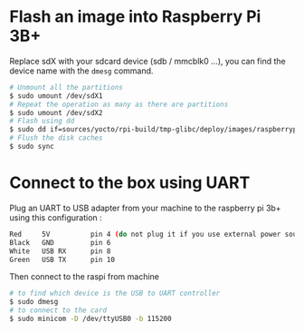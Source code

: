 # Flash an image into Raspberry Pi 3B+

Replace sdX with your sdcard device (sdb / mmcblk0 ...), you can find the device name with the `dmesg` command.
```bash
# Unmount all the partitions
$ sudo umount /dev/sdX1
# Repeat the operation as many as there are partitions
$ sudo umount /dev/sdX2
# Flash using dd
$ sudo dd if=sources/yocto/rpi-build/tmp-glibc/deploy/images/raspberrypi3/core-image-homeautomation-raspberrypi3.sdimg of=/dev/sdX bs=1M status=progress
# Flush the disk caches
$ sudo sync
```

# Connect to the box using UART

Plug an UART to USB adapter from your machine to the raspberry pi 3b+ using this configuration :
```bash
Red     5V          pin 4 (do not plug it if you use external power source)
Black   GND         pin 6
White   USB RX      pin 8
Green   USB TX      pin 10
```

Then connect to the raspi from machine
```bash
# to find which device is the USB to UART controller
$ sudo dmesg
# to connect to the card
$ sudo minicom -D /dev/ttyUSB0 -b 115200
```
<!--
USB to UART

2 5V
4 5V
6 GND
8 UART TX
10 UART RX

Red     5V
Black   GND
White   USB RX
Green   USB TX

Bleu    GND
Vert    RX
Rouge   TX
-->